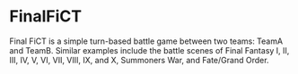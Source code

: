 # FinalFiCT

Final FiCT is a simple turn-based battle game between two teams: TeamA and TeamB. Similar examples
include the battle scenes of Final Fantasy I, II, III, IV, V, VI, VII, VIII, IX, and X, Summoners War, and
Fate/Grand Order. 
